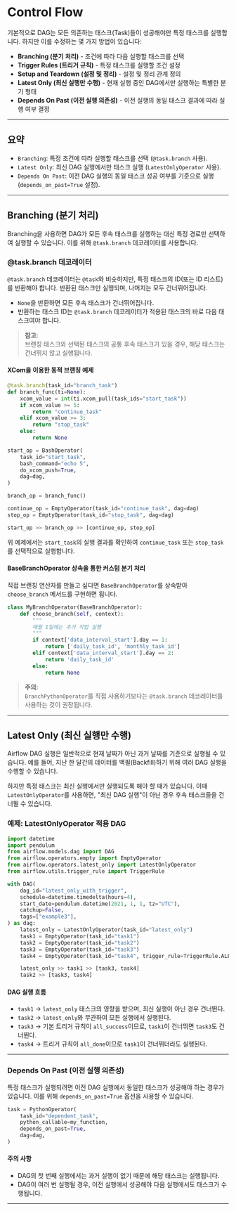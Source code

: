 # Control Flow
기본적으로 DAG는 모든 의존하는 태스크(Task)들이 성공해야만 특정 태스크를 실행합니다. 하지만 이를 수정하는 몇 가지 방법이 있습니다:  

- **Branching (분기 처리)** - 조건에 따라 다음 실행할 태스크를 선택  
- **Trigger Rules (트리거 규칙)** - 특정 태스크를 실행할 조건 설정  
- **Setup and Teardown (설정 및 정리)** - 설정 및 정리 관계 정의  
- **Latest Only (최신 실행만 수행)** - 현재 실행 중인 DAG에서만 실행하는 특별한 분기 형태  
- **Depends On Past (이전 실행 의존성)** - 이전 실행의 동일 태스크 결과에 따라 실행 여부 결정 
---
## **요약**
- `Branching`: 특정 조건에 따라 실행할 태스크를 선택 (`@task.branch` 사용).
- `Latest Only`: 최신 DAG 실행에서만 태스크 실행 (`LatestOnlyOperator` 사용).
- `Depends On Past`: 이전 DAG 실행의 동일 태스크 성공 여부를 기준으로 실행 (`depends_on_past=True` 설정). 

---

## **Branching (분기 처리)**  
Branching을 사용하면 DAG가 모든 후속 태스크를 실행하는 대신 특정 경로만 선택하여 실행할 수 있습니다. 이를 위해 `@task.branch` 데코레이터를 사용합니다.  

### **@task.branch 데코레이터**  
`@task.branch` 데코레이터는 `@task`와 비슷하지만, 특정 태스크의 ID(또는 ID 리스트)를 반환해야 합니다. 반환된 태스크만 실행되며, 나머지는 모두 건너뛰어집니다.  
- `None`을 반환하면 모든 후속 태스크가 건너뛰어집니다.  
- 반환하는 태스크 ID는 `@task.branch` 데코레이터가 적용된 태스크의 바로 다음 태스크여야 합니다.  

> **참고:**  
> 브랜칭 태스크와 선택된 태스크의 공통 후속 태스크가 있을 경우, 해당 태스크는 건너뛰지 않고 실행됩니다.

#### **XCom을 이용한 동적 브랜칭 예제**
```python
@task.branch(task_id="branch_task")
def branch_func(ti=None):
    xcom_value = int(ti.xcom_pull(task_ids="start_task"))
    if xcom_value >= 5:
        return "continue_task"
    elif xcom_value >= 3:
        return "stop_task"
    else:
        return None

start_op = BashOperator(
    task_id="start_task",
    bash_command="echo 5",
    do_xcom_push=True,
    dag=dag,
)

branch_op = branch_func()

continue_op = EmptyOperator(task_id="continue_task", dag=dag)
stop_op = EmptyOperator(task_id="stop_task", dag=dag)

start_op >> branch_op >> [continue_op, stop_op]
```
위 예제에서는 `start_task`의 실행 결과를 확인하여 `continue_task` 또는 `stop_task`를 선택적으로 실행합니다.

#### **BaseBranchOperator 상속을 통한 커스텀 분기 처리**  
직접 브랜칭 연산자를 만들고 싶다면 `BaseBranchOperator`를 상속받아 `choose_branch` 메서드를 구현하면 됩니다.
```python
class MyBranchOperator(BaseBranchOperator):
    def choose_branch(self, context):
        """
        매월 1일에는 추가 작업 실행
        """
        if context['data_interval_start'].day == 1:
            return ['daily_task_id', 'monthly_task_id']
        elif context['data_interval_start'].day == 2:
            return 'daily_task_id'
        else:
            return None
```

> **주의:**  
> `BranchPythonOperator`를 직접 사용하기보다는 `@task.branch` 데코레이터를 사용하는 것이 권장됩니다.

---

## **Latest Only (최신 실행만 수행)**  
Airflow DAG 실행은 일반적으로 현재 날짜가 아닌 과거 날짜를 기준으로 실행될 수 있습니다. 예를 들어, 지난 한 달간의 데이터를 백필(Backfill)하기 위해 여러 DAG 실행을 수행할 수 있습니다.  

하지만 특정 태스크는 최신 실행에서만 실행되도록 해야 할 때가 있습니다. 이때 `LatestOnlyOperator`를 사용하면, "최신 DAG 실행"이 아닌 경우 후속 태스크들을 건너뛸 수 있습니다.  

### **예제: LatestOnlyOperator 적용 DAG**
```python
import datetime
import pendulum
from airflow.models.dag import DAG
from airflow.operators.empty import EmptyOperator
from airflow.operators.latest_only import LatestOnlyOperator
from airflow.utils.trigger_rule import TriggerRule

with DAG(
    dag_id="latest_only_with_trigger",
    schedule=datetime.timedelta(hours=4),
    start_date=pendulum.datetime(2021, 1, 1, tz="UTC"),
    catchup=False,
    tags=["example3"],
) as dag:
    latest_only = LatestOnlyOperator(task_id="latest_only")
    task1 = EmptyOperator(task_id="task1")
    task2 = EmptyOperator(task_id="task2")
    task3 = EmptyOperator(task_id="task3")
    task4 = EmptyOperator(task_id="task4", trigger_rule=TriggerRule.ALL_DONE)

    latest_only >> task1 >> [task3, task4]
    task2 >> [task3, task4]
```

#### **DAG 실행 흐름**
- `task1` → `latest_only` 태스크의 영향을 받으며, 최신 실행이 아닌 경우 건너뛴다.
- `task2` → `latest_only`와 무관하여 모든 실행에서 실행된다.
- `task3` → 기본 트리거 규칙이 `all_success`이므로, `task1`이 건너뛰면 `task3`도 건너뛴다.
- `task4` → 트리거 규칙이 `all_done`이므로 `task1`이 건너뛰더라도 실행된다.

---

### **Depends On Past (이전 실행 의존성)**  
특정 태스크가 실행되려면 이전 DAG 실행에서 동일한 태스크가 성공해야 하는 경우가 있습니다. 이를 위해 `depends_on_past=True` 옵션을 사용할 수 있습니다.

```python
task = PythonOperator(
    task_id="dependent_task",
    python_callable=my_function,
    depends_on_past=True,
    dag=dag,
)
```

#### **주의 사항**
- DAG의 첫 번째 실행에서는 과거 실행이 없기 때문에 해당 태스크는 실행됩니다.  
- DAG이 여러 번 실행될 경우, 이전 실행에서 성공해야 다음 실행에서도 태스크가 수행됩니다.

---

